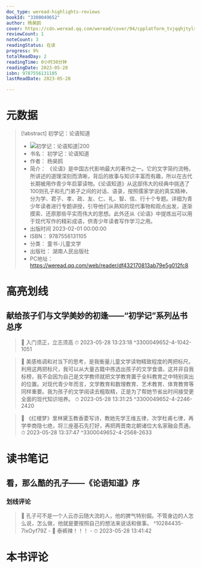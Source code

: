 ```yaml
---
doc_type: weread-highlights-reviews
bookId: "3300049652"
author: 杨昊鸥
cover: https://cdn.weread.qq.com/weread/cover/94/cpplatform_tvjqqhjtylsmej1wnam8sr/t7_cpplatform_tvjqqhjtylsmej1wnam8sr1676977189.jpg
reviewCount: 1
noteCount: 3
readingStatus: 在读
progress: 9%
totalReadDay: 2
readingTime: 0小时30分钟
readingDate: 2023-05-28
isbn: 9787556131105
lastReadDate: 2023-05-28

---
```

# 元数据
> [!abstract] 初学记：论语知道
> - ![ 初学记：论语知道|200](https://cdn.weread.qq.com/weread/cover/94/cpplatform_tvjqqhjtylsmej1wnam8sr/t7_cpplatform_tvjqqhjtylsmej1wnam8sr1676977189.jpg)
> - 书名： 初学记：论语知道
> - 作者： 杨昊鸥
> - 简介： 《论语》是中国古代影响最大的著作之一。它的文字简约流畅，所讲述的道理深刻而清晰，背后的故事与知识丰富而有趣，所以在古代长期被用作青少年启蒙读物。《论语知道》从这部伟大的经典中挑选了100则孔子和孔门弟子之间的对话、语录，按照儒家学说的真实精神，分为学、君子、孝、政、友、仁、礼、智、信、行十个专题。详细为青少年读者进行专题讲授，引导他们从熟知的现代事物和观点出发，逐渐摸索、还原那些平实而伟大的思想。此外还从《论语》中提炼出可以用于现代写作的精彩成语，供青少年读者写作学习之用。
> - 出版时间 2023-02-01 00:00:00
> - ISBN： 9787556131105
> - 分类： 童书-儿童文学
> - 出版社： 湖南人民出版社
> - PC地址：https://weread.qq.com/web/reader/df432170813ab79e5g012fc8

# 高亮划线

## 献给孩子们与文学美妙的初逢——“初学记”系列丛书总序

> 📌 入门须正，立志须高 
> ⏱ 2023-05-28 13:23:18 ^3300049652-4-1042-1051

> 📌 美感格调和对当下的思考，是我衡量儿童文学读物精致程度的两把标尺。利用这两把标尺，我可以从大量古籍中拣选出孩子的文学食谱。这并非自我标榜，我不会因为自己是文学教师就把文学教育置于全科教育之中特别突出的位置。对现代青少年而言，文学教育和数理教育、艺术教育、体育教育等同样重要。我为孩子的文学阅读去粗取精，正是为了帮她节省出时间接受更全面的现代知识培养。 
> ⏱ 2023-05-28 13:31:25 ^3300049652-4-2246-2420

> 📌 《红楼梦》里林黛玉教香菱写诗，教她先学王维五律，次学杜甫七律，再学李商隐七绝，将三座基石先打好，再把两晋南北朝诸位大名家融会贯通。 
> ⏱ 2023-05-28 13:37:47 ^3300049652-4-2568-2633

# 读书笔记

## 看，那么酷的孔子——《论语知道》序

### 划线评论
> 📌 孔子可不是一个人云亦云随大流的人，他的脾气特别倔。不管身边的人怎么说，怎么做，他就是要按照自己的想法来说话和做事。  ^10284435-7IxOyf79Z
    - 💭 泰裤辣！！！
    - ⏱ 2023-05-28 13:41:42
   
# 本书评论
